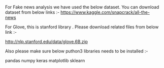 For Fake news analysis we have used the below dataset. 
You can download dataset from below links :-
https://www.kaggle.com/snapcrack/all-the-news


For Glove, this is stanford library .
Please download related files from below link :-

http://nlp.stanford.edu/data/glove.6B.zip

Also please make sure below puthon3 libraries needs to be installed :-

pandas
numpy
keras
matplotlib
sklearn
